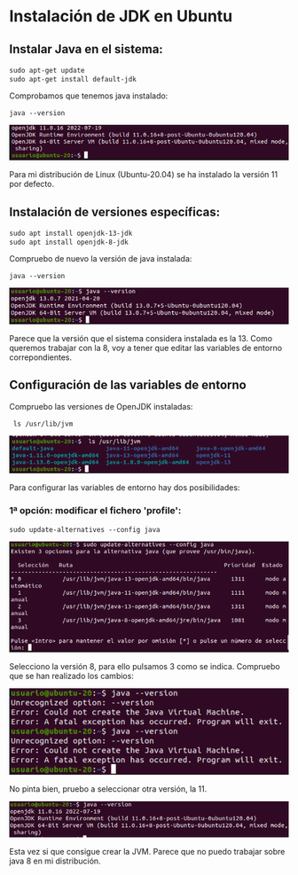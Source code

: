 # Instalación de JDK en Ubuntu

## Instalar Java en el sistema:

    sudo apt-get update
    sudo apt-get install default-jdk

Comprobamos que tenemos java instalado:

    java --version

<img src="img/cap1.png">

Para mi distribución de Linux (Ubuntu-20.04) se ha instalado la versión 11 por defecto. 

## Instalación de versiones específicas:

    sudo apt install openjdk-13-jdk
    sudo apt install openjdk-8-jdk

Compruebo de nuevo la versión de java instalada:

    java --version

<img src="img/cap2.png">

Parece que la versión que el sistema considera instalada es la 13.
Como queremos trabajar con la 8, voy a tener que editar las variables de entorno correpondientes.

## Configuración de las variables de entorno

Compruebo las versiones de OpenJDK instaladas:

     ls /usr/lib/jvm

<img src="img/cap3.png">

Para configurar las variables de entorno hay dos posibilidades:

### 1ª opción: modificar el fichero 'profile':

    sudo update-alternatives --config java

<img src="img/cap4.png">

Selecciono la versión 8, para ello pulsamos 3 como se indica.
Compruebo que se han realizado los cambios:

<img src="img/cap5.png">

No pinta bien, pruebo a seleccionar otra versión, la 11.

<img src="img/cap6.png">

Esta vez si que consigue crear la JVM. Parece que no puedo trabajar sobre java 8 en mi distribución. 

